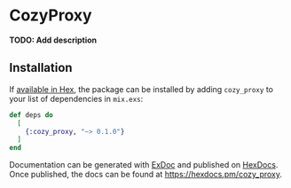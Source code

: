# CozyProxy

**TODO: Add description**

## Installation

If [available in Hex](https://hex.pm/docs/publish), the package can be installed
by adding `cozy_proxy` to your list of dependencies in `mix.exs`:

```elixir
def deps do
  [
    {:cozy_proxy, "~> 0.1.0"}
  ]
end
```

Documentation can be generated with [ExDoc](https://github.com/elixir-lang/ex_doc)
and published on [HexDocs](https://hexdocs.pm). Once published, the docs can
be found at <https://hexdocs.pm/cozy_proxy>.

